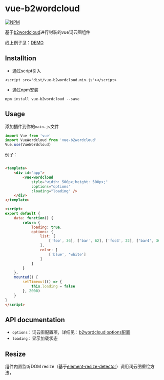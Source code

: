 # vue-b2wordcloud

[![NPM](https://nodei.co/npm/vue-b2wordcloud.png)](https://nodei.co/npm/vue-b2wordcloud/)

基于[b2wordcloud](https://github.com/holanlan/b2wordcloud)进行封装的vue词云图组件

线上例子见：[DEMO](https://holanlan.github.io/vue-b2wordcloud/)

## Installtion
- 通过script引入
```
<script src="dist/vue-b2wordcloud.min.js"></script>
```

- 通过npm安装
```
npm install vue-b2wordcloud --save
```

## Usage

添加插件到你的`main.js`文件
```javascript
import Vue from 'vue'
import VueWordcloud from 'vue-b2wordcloud'
Vue.use(VueWordcloud)
```

例子：
```html

<template>
    <div id="app">
        <vue-wordcloud 
            style="width: 500px;height: 500px;"
            :options="options" 
            :loading="loading" />
    </div>
</template>

<script>
export default {
    data: function() {
        return { 
            loading: true,
            options: {
                list: [
                    ['foo', 36], ['bar', 62], ['foo3', 22], ['bar4', 36], ['bar5', 46],['foo', 36], ['bar', 62], ['foo3', 22], ['bar4', 36], ['bar5', 46],['foo', 36], ['bar', 62], ['foo3', 22], ['bar4', 36], ['bar5', 46],['foo', 36], ['bar', 62], ['foo3', 22], ['bar4', 36], ['bar5', 46],['foo', 36], ['bar', 62], ['foo3', 22], ['bar4', 36], ['bar5', 46],['foo', 36], ['bar', 62], ['foo3', 22], ['bar4', 36], ['bar5', 46],['foo', 36], ['bar', 62], ['foo3', 22], ['bar4', 36], ['bar5', 46],['foo', 36], ['bar', 62], ['foo3', 22], ['bar4', 36], ['bar5', 46],['foo', 36], ['bar', 62], ['foo3', 22], ['bar4', 36], ['bar5', 46],['foo', 36], ['bar', 62], ['foo3', 22], ['bar4', 36], ['bar5', 46]
                ],
                color: [
                    ['blue', 'white']
                ]
            }
        }
    },
    mounted() {
        setTimeout(() => {
            this.loading = false
        }, 2000)
    }
}
</script>
```

## API documentation

- `options`：词云图配置项，详细见：[b2wordcloud options配置](https://github.com/holanlan/b2wordcloud)
- `loading`：显示加载状态

## Resize

组件内置监听DOM resize（基于[element-resize-detector](https://github.com/wnr/element-resize-detector)）调用词云图重绘方法，